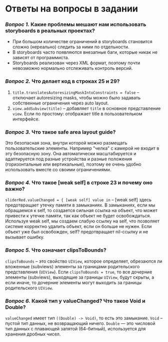 # Ответы на вопросы в задании
### *Вопрос 1.* Какие проблемы мешают нам использовать storyboards в реальных проектах?
- При большом количестве ограничений в storyboards становится сложно (нереально) следить за ними по отдельности.
- В storyboards часто появляются внезапные баги, которые никак не зависят от программиста.
- Storyboards реализован через XML формат, поэтому почти невозможно нормально отслеживать контроль версий.

### *Вопрос 2.* Что делает код в строках 25 и 29?
1. `title.translatesAutoresizingMaskIntoConstraints = false` – отключает autoresizing masks, чтобы можно было задавать собственные ограничения через auto layout.
2. `view.addSubview(title)` – добавляет `title` в основное представление `view`. Если по простому: отображает title в пользовательком интерфейсе.

### *Вопрос 3.* Что такое safe area layout guide?
Это безопасная зона, внутри которой можно размещать пользовательские элементы. Например "челка" с камерой не входит в эту безопасную зону. Она автоматически масштабируется и адаптируется под разные устройства и разные положения (горизонтальные или вертикальные), поэтому ее очень удобно использовать вместе со своими ограничениями. 

### *Вопрос 4.* Что такое [weak self] в строке 23 и почему оно важно?
`sliderRed.valueChanged = { [weak self] value in` – [weak self] здесь предотвращает утечку памяти в замыканиях. В замыканиях, если мы обращаемся к self, то создается сильная ссылка на объект, что может привести к утечке памяти, так как объект не будет освобождаться. Используя weak self, мы создаем слабую ссылку на self, что позволяет системе корректно удалить объект, если он больше не нужен. Если объект уже был освобожден, self? предотвращает nil-ссылку и не вызывает ошибку.

### *Вопрос 5.* Что означает clipsToBounds?
`clipsToBounds` – это свойство `UIView`, которое определяет, обрезаются ли вложенные (subviews) элементы за границами родительского представления (`UIView`).
Если `clipsToBounds = true`, то все дочерние элементы (subviews), выходящие за границы `UIView`, будут скрыты, а если иначе, то дочерние элементы могут выходить за границы родительского `UIView`.

### *Вопрос 6.* Какой тип у valueChanged? Что такое Void и Double?
`valueChanged` имеет тип `((Double) -> Void)`, то есть это замыкание. 
`Void` – пустой тип данных, не возвращающий ничего. 
`Double` — это числовой тип данных с плавающей запятой (64-битный), используется для хранения дробных чисел.
